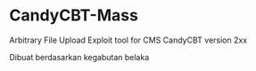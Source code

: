 # CandyCBT-Mass
Arbitrary File Upload Exploit tool for CMS CandyCBT version 2xx

Dibuat berdasarkan kegabutan belaka
